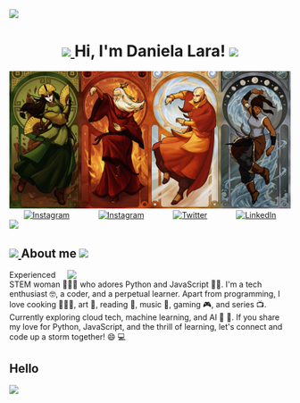<img src="https://user-images.githubusercontent.com/73097560/115834477-dbab4500-a447-11eb-908a-139a6edaec5c.gif">


<h1 align="center">
	<a href="">
		<img src="https://media3.giphy.com/media/v1.Y2lkPTc5MGI3NjExcHZ6d3FidTdkOG16aWd6Y2E2NnJ1b3d1M3Fod2F1cnBhazNxMjFnYyZlcD12MV9pbnRlcm5hbF9naWZfYnlfaWQmY3Q9cw/wmBqpjUmoMtdzWfkw3/giphy.gif" width="60" />
	</a>
 Hi, I'm Daniela Lara!
	<a href="">
		<img src="https://media3.giphy.com/media/v1.Y2lkPTc5MGI3NjExcHZ6d3FidTdkOG16aWd6Y2E2NnJ1b3d1M3Fod2F1cnBhazNxMjFnYyZlcD12MV9pbnRlcm5hbF9naWZfYnlfaWQmY3Q9cw/wmBqpjUmoMtdzWfkw3/giphy.gif" width="60" />
	</a>
</h1>



<img src="./img/avatars.png" />

<div align=center style="display:flex; justify-content: space-around">
  <a href="https://www.youtube.com/watch?v=dQw4w9WgXcQ"><img alt="Instagram" src="https://img.shields.io/static/v1?style=for-the-badge&message=My Website&color=55B500&logo=airplayvideo&logoColor=FFFFFF&label=" /></a>
  <a href="https://www.instagram.com/lara_vel.dev/"><img alt="Instagram" src="https://img.shields.io/static/v1?style=for-the-badge&message=Instagram&color=C837AC&logo=Instagram&logoColor=FFFFFF&label=" /></a>
  <a href="https://twitter.com/lara_vel_dev"><img src="https://img.shields.io/static/v1?style=for-the-badge&message=Twitter&color=000000&logo=x&logoColor=FFFFFF&label=" alt="Twitter" /></a>
  <a href="https://www.linkedin.com/in/daniela-lara-lozano/"><img src="https://img.shields.io/static/v1?style=for-the-badge&message=LinkedIn&color=0A66C2&logo=LinkedIn&logoColor=FFFFFF&label=" alt="LinkedIn" /></a>
</div>

<img src="https://user-images.githubusercontent.com/73097560/115834477-dbab4500-a447-11eb-908a-139a6edaec5c.gif">
<h2>
<a href="">
		<img src="https://media.tenor.com/PRcQePKtLYYAAAAi/blue-blueflame.gif" width="40" />
	</a>
About me
	<a href="">
		<img src="https://media.tenor.com/PRcQePKtLYYAAAAi/blue-blueflame.gif" width="40" />
	</a>

</h2>
<div >
<img align="right" src="https://media.tenor.com/RmHjgPk7VS8AAAAC/azula-queen-burning.gif" width="400"/>

<p>
Experienced STEM woman 👩🏻‍💻 who adores Python and JavaScript 🐍💛. I'm a tech enthusiast 🤓, a coder, and a perpetual learner. Apart from programming, I love cooking 👩🏻‍🍳, art 🎨, reading 📖, music 🎷, gaming 🎮, and series 📺. Currently exploring cloud tech, machine learning, and AI 🤖 🧠. If you share my love for Python, JavaScript, and the thrill of learning, let's connect and code up a storm together! 😄 💻  
</p>

</div>

<h2>
	Hello
</h2>


<img src="https://images-wixmp-ed30a86b8c4ca887773594c2.wixmp.com/f/94ca6811-9d87-4b5b-bf56-09a43e02c0db/d6iibfo-a9a6da53-891d-4a9a-ab97-bc1c85895972.gif?token=eyJ0eXAiOiJKV1QiLCJhbGciOiJIUzI1NiJ9.eyJzdWIiOiJ1cm46YXBwOjdlMGQxODg5ODIyNjQzNzNhNWYwZDQxNWVhMGQyNmUwIiwiaXNzIjoidXJuOmFwcDo3ZTBkMTg4OTgyMjY0MzczYTVmMGQ0MTVlYTBkMjZlMCIsIm9iaiI6W1t7InBhdGgiOiJcL2ZcLzk0Y2E2ODExLTlkODctNGI1Yi1iZjU2LTA5YTQzZTAyYzBkYlwvZDZpaWJmby1hOWE2ZGE1My04OTFkLTRhOWEtYWI5Ny1iYzFjODU4OTU5NzIuZ2lmIn1dXSwiYXVkIjpbInVybjpzZXJ2aWNlOmZpbGUuZG93bmxvYWQiXX0.-HcnJxwdHKmeaHiiWRf0DQ8sVHk-0fuIPKnJ39ygaGg" width="300" />
	